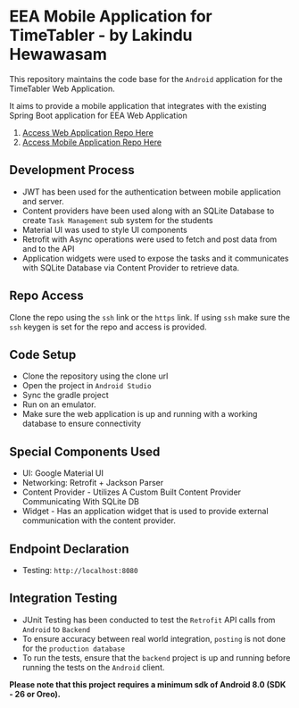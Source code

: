 # EEA Mobile Application for TimeTabler - by Lakindu Hewawasam
This repository maintains the code base for the `Android` application for the TimeTabler Web Application. 

It aims to provide a mobile application that integrates with the existing Spring Boot application for EEA Web Application

1. [Access Web Application Repo Here](https://github.com/lakindu2002/EEA_CB007787)
2. [Access Mobile Application Repo Here](https://github.com/lakindu2002/EEA_CB007787_Mobile)


## Development Process 
- JWT has been used for the authentication between mobile application and server.
- Content providers have been used along with an SQLite Database to create `Task Management` sub system for the students 
- Material UI was used to style UI components 
- Retrofit with Async operations were used to fetch and post data from and to the API
- Application widgets were used to expose the tasks and it communicates with SQLite Database via Content Provider to retrieve data.

## Repo Access 

Clone the repo using the `ssh` link or the `https` link. If using `ssh` make sure the `ssh` keygen is set for the repo and access is provided. 

## Code Setup
- Clone the repository using the clone url
- Open the project in `Android Studio`
- Sync the gradle project
- Run on an emulator.
- Make sure the web application is up and running with a working database to ensure connectivity

## Special Components Used
- UI: Google Material UI
- Networking: Retrofit + Jackson Parser
- Content Provider - Utilizes A Custom Built Content Provider Communicating With SQLite DB
- Widget - Has an application widget that is used to provide external communication with the content provider.

## Endpoint Declaration 
- Testing: `http://localhost:8080`

## Integration Testing 
- JUnit Testing has been conducted to test the `Retrofit` API calls from  `Android` to `Backend`
- To ensure accuracy between real world integration, `posting` is not done for the `production database`
- To run the tests, ensure that the `backend` project is up and running before running the tests on the `Android` client.

**Please note that this project requires a minimum sdk of Android 8.0 (SDK - 26 or Oreo).**


